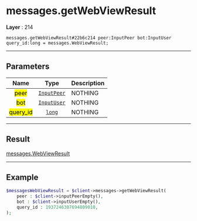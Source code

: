 # messages.getWebViewResult

**Layer** : 214

```tl
messages.getWebViewResult#22b6c214 peer:InputPeer bot:InputUser query_id:long = messages.WebViewResult;
```

---

## Parameters

| Name | Type | Description |
| :---: | :---: | :--- |
| <mark>peer</mark> | [`InputPeer`](type/InputPeer) | NOTHING |
| <mark>bot</mark> | [`InputUser`](type/InputUser) | NOTHING |
| <mark>query_id</mark> | [`long`](type/long) | NOTHING |

---

## Result

[messages.WebViewResult](type/messages.WebViewResult)

---

## Example

```php
$messagesWebViewResult = $client->messages->getWebViewResult(
	peer : $client->inputPeerEmpty(),
	bot : $client->inputUserEmpty(),
	query_id : 1937246307694809010,
);
```